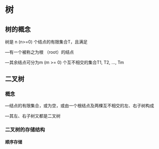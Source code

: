 # 树

## 树的概念

树是 n (n>=0) 个结点的有限集合T，且满足

—有一个被称之为根 （root）的结点

—其余结点可分为m (m >= 0) 个互不相交的集合T1, T2, ..., Tm

## 二叉树

### 概念

—结点的有限集合，或为空，或由一个根结点及两棵互不相交的左、右子树构成

—其左、右子树又都是二叉树

### 二叉树的存储结构

#### 顺序存储

#### 